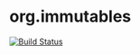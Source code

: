org.immutables
==============
[![Build Status](https://travis-ci.org/immutables/org.immutables.png?branch=master)](https://travis-ci.org/immutables/org.immutables)
